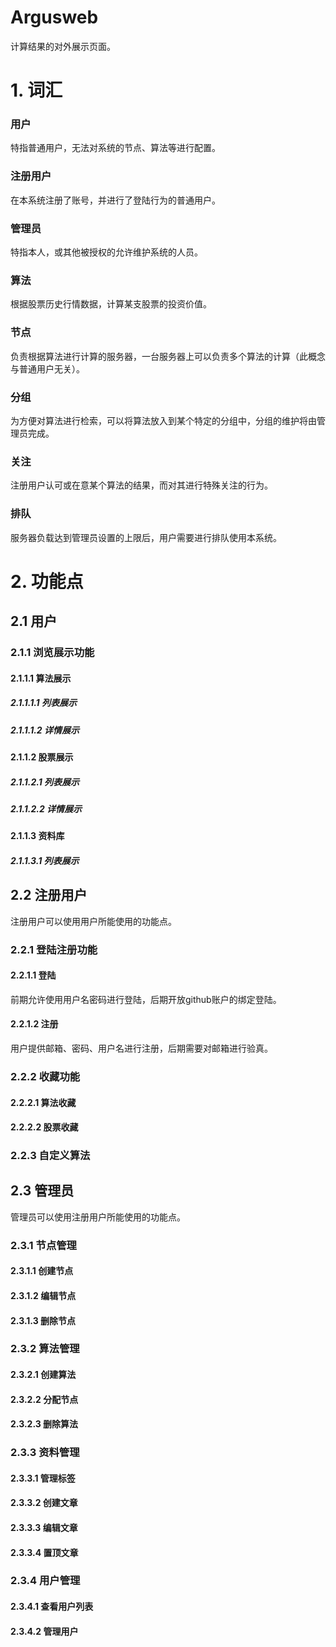 # Argusweb
计算结果的对外展示页面。

# 1. 词汇
### 用户
特指普通用户，无法对系统的节点、算法等进行配置。
### 注册用户
在本系统注册了账号，并进行了登陆行为的普通用户。
### 管理员
特指本人，或其他被授权的允许维护系统的人员。
### 算法
根据股票历史行情数据，计算某支股票的投资价值。
### 节点
负责根据算法进行计算的服务器，一台服务器上可以负责多个算法的计算（此概念与普通用户无关）。
### 分组
为方便对算法进行检索，可以将算法放入到某个特定的分组中，分组的维护将由管理员完成。
### 关注
注册用户认可或在意某个算法的结果，而对其进行特殊关注的行为。
### 排队
服务器负载达到管理员设置的上限后，用户需要进行排队使用本系统。

# 2. 功能点

## 2.1 用户
### 2.1.1 浏览展示功能
#### 2.1.1.1 算法展示
##### 2.1.1.1.1 列表展示
##### 2.1.1.1.2 详情展示
#### 2.1.1.2 股票展示
##### 2.1.1.2.1 列表展示
##### 2.1.1.2.2 详情展示
#### 2.1.1.3 资料库
##### 2.1.1.3.1 列表展示

## 2.2 注册用户
注册用户可以使用用户所能使用的功能点。
### 2.2.1 登陆注册功能
#### 2.2.1.1 登陆
前期允许使用用户名密码进行登陆，后期开放github账户的绑定登陆。
#### 2.2.1.2 注册
用户提供邮箱、密码、用户名进行注册，后期需要对邮箱进行验真。
### 2.2.2 收藏功能
#### 2.2.2.1 算法收藏
#### 2.2.2.2 股票收藏
### 2.2.3 自定义算法

## 2.3 管理员
管理员可以使用注册用户所能使用的功能点。
### 2.3.1 节点管理
#### 2.3.1.1 创建节点
#### 2.3.1.2 编辑节点
#### 2.3.1.3 删除节点
### 2.3.2 算法管理
#### 2.3.2.1 创建算法
#### 2.3.2.2 分配节点
#### 2.3.2.3 删除算法
### 2.3.3 资料管理
#### 2.3.3.1 管理标签
#### 2.3.3.2 创建文章
#### 2.3.3.3 编辑文章
#### 2.3.3.4 置顶文章
### 2.3.4 用户管理
#### 2.3.4.1 查看用户列表
#### 2.3.4.2 管理用户